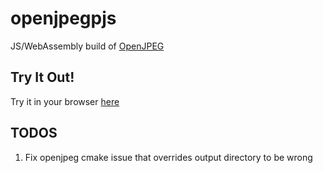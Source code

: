 # openjpegpjs

JS/WebAssembly build of [OpenJPEG](https://github.com/uclouvain/openjpeg)

## Try It Out!

Try it in your browser [here](https://chafey.github.com/openjpegjs/test/browser/index.html)


## TODOS

1) Fix openjpeg cmake issue that overrides output directory to be wrong